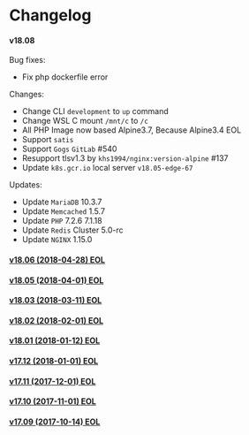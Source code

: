 Changelog
==============

#### v18.08

Bug fixes:

* Fix php dockerfile error

Changes:

* Change CLI `development` to `up` command
* Change WSL C mount `/mnt/c` to `/c`
* All PHP Image now based Alpine3.7, Because Alpine3.4 EOL
* Support `satis`
* Support `Gogs` `GitLab` #540
* Resupport tlsv1.3 by `khs1994/nginx:version-alpine` #137
* Update `k8s.gcr.io` local server `v18.05-edge-67`

Updates:

* Update `MariaDB` 10.3.7
* Update `Memcached` 1.5.7
* Update `PHP` 7.2.6 7.1.18
* Update `Redis` Cluster 5.0-rc
* Update `NGINX` 1.15.0

#### [v18.06 (2018-04-28) EOL](https://github.com/khs1994-docker/lnmp/releases/tag/v18.06)

#### [v18.05 (2018-04-01) EOL](https://github.com/khs1994-docker/lnmp/releases/tag/v18.05)

#### [v18.03 (2018-03-11) EOL](https://github.com/khs1994-docker/lnmp/releases/tag/v18.03)

#### [v18.02 (2018-02-01) EOL](https://github.com/khs1994-docker/lnmp/releases/tag/v18.02)

#### [v18.01 (2018-01-12) EOL](https://github.com/khs1994-docker/lnmp/releases/tag/v18.01)

#### [v17.12 (2018-01-01) EOL](https://github.com/khs1994-docker/lnmp/releases/tag/v17.12)

#### [v17.11 (2017-12-01) EOL](https://github.com/khs1994-docker/lnmp/releases/tag/v17.11)

#### [v17.10 (2017-11-01) EOL](https://github.com/khs1994-docker/lnmp/releases/tag/v17.10)

#### [v17.09 (2017-10-14) EOL](https://github.com/khs1994-docker/lnmp/releases/tag/v17.09)

